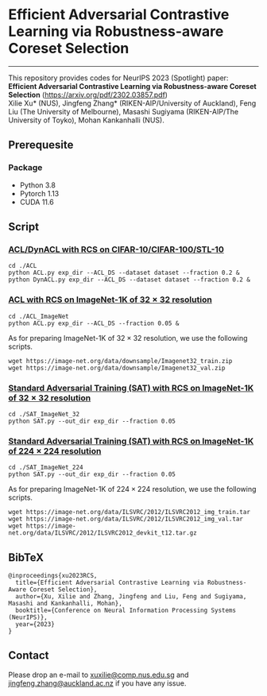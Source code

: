 # Efficient Adversarial Contrastive Learning via Robustness-aware Coreset Selection 
---
This repository provides codes for NeurIPS 2023 (Spotlight) paper: **Efficient Adversarial Contrastive Learning via Robustness-aware Coreset Selection** (https://arxiv.org/pdf/2302.03857.pdf) 
<br>Xilie Xu* (NUS), Jingfeng Zhang* (RIKEN-AIP/University of Auckland), Feng Liu (The University of Melbourne), Masashi Sugiyama (RIKEN-AIP/The University of Toyko), Mohan Kankanhalli (NUS).

<!-- In this repo, we provide the code and the script for reproduce the experiemtns in the main paper, including ACL/DynACL on CIFAR-10/CIFAR-100/STL10, ACL on ImageNet-1K, and standard adversarial training (SAT) on ImageNet-1K.  -->

## Prerequesite

<!-- ### Dataset preparation -->

### Package
+ Python 3.8
+ Pytorch 1.13
+ CUDA 11.6


## Script

### [ACL/DynACL with RCS on CIFAR-10/CIFAR-100/STL-10](./ACL/run.sh)
```
cd ./ACL
python ACL.py exp_dir --ACL_DS --dataset dataset --fraction 0.2 &
python DynACL.py exp_dir --ACL_DS --dataset dataset --fraction 0.2 &
```
### [ACL with RCS on ImageNet-1K of $32 \times 32$ resolution](./ACL_ImageNet/ACL_imagnet.sh)
```
cd ./ACL_ImageNet
python ACL.py exp_dir --ACL_DS --fraction 0.05 &
```
As for preparing ImageNet-1K of $32 \times 32$ resolution, we use the following scripts.

```
wget https://image-net.org/data/downsample/Imagenet32_train.zip
wget https://image-net.org/data/downsample/Imagenet32_val.zip
```

### [Standard Adversarial Training (SAT) with RCS on ImageNet-1K of $32 \times 32$ resolution](./SAT_ImegeNet_32/SAT_imagenet_32.sh)
```
cd ./SAT_ImageNet_32
python SAT.py --out_dir exp_dir --fraction 0.05
```

### [Standard Adversarial Training (SAT) with RCS on ImageNet-1K of $224 \times 224$ resolution](./SAT_ImageNet_224/SAT_imagenet_224.sh)
```
cd ./SAT_ImageNet_224
python SAT.py --out_dir exp_dir --fraction 0.05 
```
As for preparing ImageNet-1K of $224\times 224$ resolution, we use the following scripts.
```
wget https://image-net.org/data/ILSVRC/2012/ILSVRC2012_img_train.tar
wget https://image-net.org/data/ILSVRC/2012/ILSVRC2012_img_val.tar
wget https://image-net.org/data/ILSVRC/2012/ILSVRC2012_devkit_t12.tar.gz
```

## BibTeX
```
@inproceedings{xu2023RCS,
  title={Efficient Adversarial Contrastive Learning via Robustness-Aware Coreset Selection},
  author={Xu, Xilie and Zhang, Jingfeng and Liu, Feng and Sugiyama, Masashi and Kankanhalli, Mohan},
  booktitle={Conference on Neural Information Processing Systems (NeurIPS)},
  year={2023}
}
```

## Contact
Please drop an e-mail to xuxilie@comp.nus.edu.sg and jingfeng.zhang@auckland.ac.nz if you have any issue.